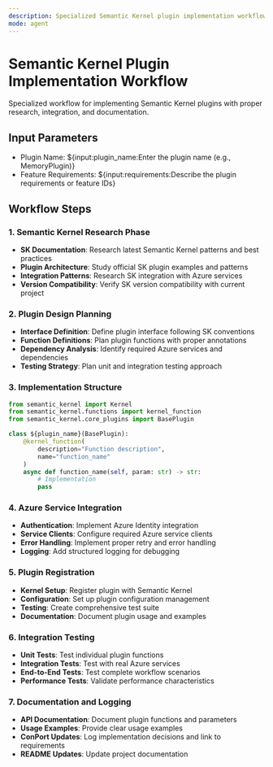 ```yaml
---
description: Specialized Semantic Kernel plugin implementation workflow
mode: agent
---
```


# Semantic Kernel Plugin Implementation Workflow

Specialized workflow for implementing Semantic Kernel plugins with proper research, integration, and documentation.

## Input Parameters

- Plugin Name: ${input:plugin_name:Enter the plugin name (e.g., MemoryPlugin)}
- Feature Requirements: ${input:requirements:Describe the plugin requirements or feature IDs}

## Workflow Steps

### 1. Semantic Kernel Research Phase

- **SK Documentation**: Research latest Semantic Kernel patterns and best practices
- **Plugin Architecture**: Study official SK plugin examples and patterns
- **Integration Patterns**: Research SK integration with Azure services
- **Version Compatibility**: Verify SK version compatibility with current project

### 2. Plugin Design Planning

- **Interface Definition**: Define plugin interface following SK conventions
- **Function Definitions**: Plan plugin functions with proper annotations
- **Dependency Analysis**: Identify required Azure services and dependencies
- **Testing Strategy**: Plan unit and integration testing approach

### 3. Implementation Structure

```python
from semantic_kernel import Kernel
from semantic_kernel.functions import kernel_function
from semantic_kernel.core_plugins import BasePlugin

class ${plugin_name}(BasePlugin):
    @kernel_function(
        description="Function description",
        name="function_name"
    )
    async def function_name(self, param: str) -> str:
        # Implementation
        pass
```

### 4. Azure Service Integration

- **Authentication**: Implement Azure Identity integration
- **Service Clients**: Configure required Azure service clients
- **Error Handling**: Implement proper retry and error handling
- **Logging**: Add structured logging for debugging

### 5. Plugin Registration

- **Kernel Setup**: Register plugin with Semantic Kernel
- **Configuration**: Set up plugin configuration management
- **Testing**: Create comprehensive test suite
- **Documentation**: Document plugin usage and examples

### 6. Integration Testing

- **Unit Tests**: Test individual plugin functions
- **Integration Tests**: Test with real Azure services
- **End-to-End Tests**: Test complete workflow scenarios
- **Performance Tests**: Validate performance characteristics

### 7. Documentation and Logging

- **API Documentation**: Document plugin functions and parameters
- **Usage Examples**: Provide clear usage examples
- **ConPort Updates**: Log implementation decisions and link to requirements
- **README Updates**: Update project documentation
